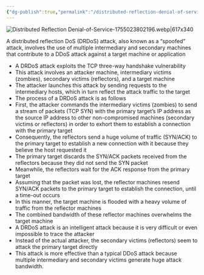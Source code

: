 ```yaml
---
{"dg-publish":true,"permalink":"/distributed-reflection-denial-of-service/"}
---
```


![Distributed Reflection Denial-of-Service-1755023802196.webp|617x340](/img/user/Distributed%20Reflection%20Denial-of-Service-1755023802196.webp)

A distributed reflection DoS (DRDoS) attack, also known as a “spoofed” attack, involves the use of multiple intermediary and secondary machines that contribute to a DDoS attack against a target machine or application
- A DRDoS attack exploits the TCP three-way handshake vulnerability
- This attack involves an attacker machine, intermediary victims (zombies), secondary victims (reflectors), and a target machine
- The attacker launches this attack by sending requests to the intermediary hosts, which in turn reflect the attack traffic to the target
- The process of a DRDoS attack is as follows
- First, the attacker commands the intermediary victims (zombies) to send a stream of packets (TCP SYN) with the primary target’s IP address as the source IP address to other non-compromised machines (secondary victims or reflectors) in order to exhort them to establish a connection with the primary target
- Consequently, the reflectors send a huge volume of traffic (SYN/ACK) to the primary target to establish a new connection with it because they believe the host requested it
- The primary target discards the SYN/ACK packets received from the reflectors because they did not send the SYN packet
- Meanwhile, the reflectors wait for the ACK response from the primary target
- Assuming that the packet was lost, the reflector machines resend SYN/ACK packets to the primary target to establish the connection, until a time-out occurs
- In this manner, the target machine is flooded with a heavy volume of traffic from the reflector machines
- The combined bandwidth of these reflector machines overwhelms the target machine
- A DRDoS attack is an intelligent attack because it is very difficult or even impossible to trace the attacker
- Instead of the actual attacker, the secondary victims (reflectors) seem to attack the primary target directly
- This attack is more effective than a typical DDoS attack because multiple intermediary and secondary victims generate huge attack bandwidth.